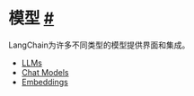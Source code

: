 

模型
 [#](#models "Permalink to this headline")
===================================================


LangChain为许多不同类型的模型提供界面和集成。



* [LLMs](modules/llms)
* [Chat Models](modules/chat_models)
* [Embeddings](modules/embeddings)






